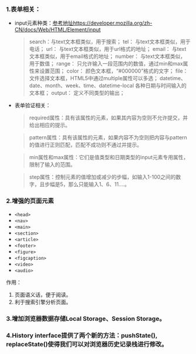 ### 1.表单相关：
* input元素种类：[参考地址https://developer.mozilla.org/zh-CN/docs/Web/HTML/Element/input](https://developer.mozilla.org/zh-CN/docs/Web/HTML/Element/input)
    >search：与text文本框类似，用于搜索；
    >tel： 与text文本框类似，用于电话；
    >url： 与text文本框类似，用于url格式的地址；
    >email： 与text文本框类似，用于email格式的地址；
    >number： 与text文本框类似，用于数值；
    >range： 只允许输入一段范围内的数值，通过min和max属性来设置范围；
    >color： 颜色文本框，“#000000”格式的文字；
    >file： 文件选择文本框，HTML5中通过multiple属性可以多选；
    >datetime、date、month、week、time、datetime-local 各种日期与时间输入的文本框；
    >output： 定义不同类型的输出；

* 表单验证相关：
    >required属性：具有该属性的元素，如果其内容为空则不允许提交，并给出相应的提示。

    >pattern属性：具有该属性的元素，如果内容不为空则把内容与pattern的值进行正则匹配，匹配不成功则不通过并提示。

    >min属性和max属性：它们是值类型和日期类型的input元素专用属性，限制了输入的范围。

    >step属性：控制元素的值增加或减少的步幅，如输入1-100之间的数字，且步幅是5，那么只能输入1、6、11....。

### 2.增强的页面元素
* `<head>`
* `<nav>`
* `<main>`
* `<section>`
* `<article>`
* `<footer>`
* `<figure>`
* `<figcaption>`
* `<video>`
* `<audio>`

作用：

1. 页面语义话，便于阅读。
2. 利于搜索引擎分析页面。

### 3.增加浏览器数据存储Local Storage、Session Storage。

### 4.History interface提供了两个新的方法：pushState(), replaceState()使得我们可以对浏览器历史记录栈进行修改。